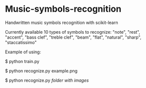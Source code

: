 # Music-symbols-recognition
Handwritten music symbols recognition with scikit-learn

Currently available 10 types of symbols to recognize:
"note", "rest", "accent", "bass clef", "treble clef", "beam", "flat", "natural", "sharp", "staccatissimo"

Example of using:

$ python train.py

$ python recognize.py example.png

$ python recognize.py *folder with images*
